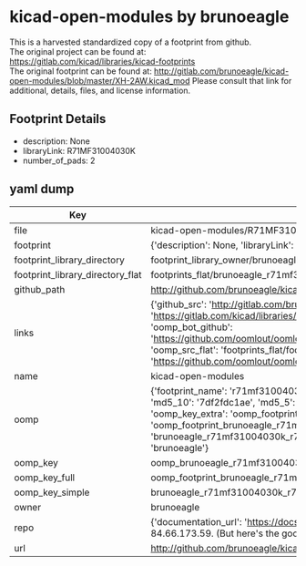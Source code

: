 # kicad-open-modules by brunoeagle  
This is a harvested standardized copy of a footprint from github.  
The original project can be found at:  
https://gitlab.com/kicad/libraries/kicad-footprints  
The original footprint can be found at:
http://gitlab.com/brunoeagle/kicad-open-modules/blob/master/XH-2AW.kicad_mod
Please consult that link for additional, details, files, and license information.  
## Footprint Details
* description: None  
* libraryLink: R71MF31004030K  
* number_of_pads: 2  
## yaml dump  
| Key | Value |  
| --- | --- |  
| file | kicad-open-modules/R71MF31004030K.kicad_mod |  
| footprint | {'description': None, 'libraryLink': 'R71MF31004030K', 'number_of_pads': 2} |  
| footprint_library_directory | footprint_library_owner/brunoeagle_kicad-open-modules |  
| footprint_library_directory_flat | footprints_flat/brunoeagle_r71mf31004030k_r71mf31004030k/working |  
| github_path | http://github.com/brunoeagle/kicad-open-modules/blob/master/R71MF31004030K.kicad_mod |  
| links | {'github_src': 'http://gitlab.com/brunoeagle/kicad-open-modules/blob/master/XH-2AW.kicad_mod', 'github_src_repo': 'https://gitlab.com/kicad/libraries/kicad-footprints', 'oomp_bot': 'footprints/brunoeagle_r71mf31004030k_r71mf31004030k/working', 'oomp_bot_github': 'https://github.com/oomlout/oomlout_oomp_footprint_bot/tree/main/footprints/brunoeagle_r71mf31004030k_r71mf31004030k/working', 'oomp_src_flat': 'footprints_flat/footprints_flat/brunoeagle_r71mf31004030k_r71mf31004030k/working', 'oomp_src_flat_github': 'https://github.com/oomlout/oomlout_oomp_footprint_src/tree/main/footprints_flat/brunoeagle_r71mf31004030k_r71mf31004030k/working'} |  
| name | kicad-open-modules |  
| oomp | {'footprint_name': 'r71mf31004030k', 'library_name': 'r71mf31004030k_kicad_mod', 'md5': '7df2fdc1aecb1d3faae7e4bc6fbeea67', 'md5_10': '7df2fdc1ae', 'md5_5': '7df2f', 'md5_6': '7df2fd', 'oomp_key': 'oomp_brunoeagle_r71mf31004030k_r71mf31004030k', 'oomp_key_extra': 'oomp_footprint_brunoeagle_r71mf31004030k_r71mf31004030k', 'oomp_key_full': 'oomp_footprint_brunoeagle_r71mf31004030k_r71mf31004030k_7df2fd', 'oomp_key_simple': 'brunoeagle_r71mf31004030k_r71mf31004030k', 'original_filename': 'kicad-open-modules/R71MF31004030K.kicad_mod', 'owner_name': 'brunoeagle'} |  
| oomp_key | oomp_brunoeagle_r71mf31004030k_r71mf31004030k |  
| oomp_key_full | oomp_footprint_brunoeagle_r71mf31004030k_r71mf31004030k |  
| oomp_key_simple | brunoeagle_r71mf31004030k_r71mf31004030k |  
| owner | brunoeagle |  
| repo | {'documentation_url': 'https://docs.github.com/rest/overview/resources-in-the-rest-api#rate-limiting', 'message': "API rate limit exceeded for 84.66.173.59. (But here's the good news: Authenticated requests get a higher rate limit. Check out the documentation for more details.)"} |  
| url | http://github.com/brunoeagle/kicad-open-modules |  

